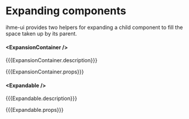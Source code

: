 Expanding components
=====================
ihme-ui provides two helpers for expanding a child component to fill the space taken up by its parent.

#### <ExpansionContainer \/>
{{{ExpansionContainer.description}}}

{{{ExpansionContainer.props}}}


#### <Expandable \/>
{{{Expandable.description}}}

{{{Expandable.props}}}
